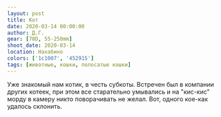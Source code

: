 ```yaml
---
layout: post
title: Кот
date: 2020-03-14 00:00:00
author: Д.Г.
gear: [70D, 55-250mm]
shoot_date: 2020-03-14
location: Нахабино
colors: ['1c1007', '452915']
tags: [животные, кошки, полосатые кошки]
---
```

Уже знакомый нам котик, в честь субкоты. Встречен был в компании других котеек, при этом все старательно умывались и на "кис-кис" морду в камеру никто поворачивать не желал. Вот, одного кое-как удалось склонить.
